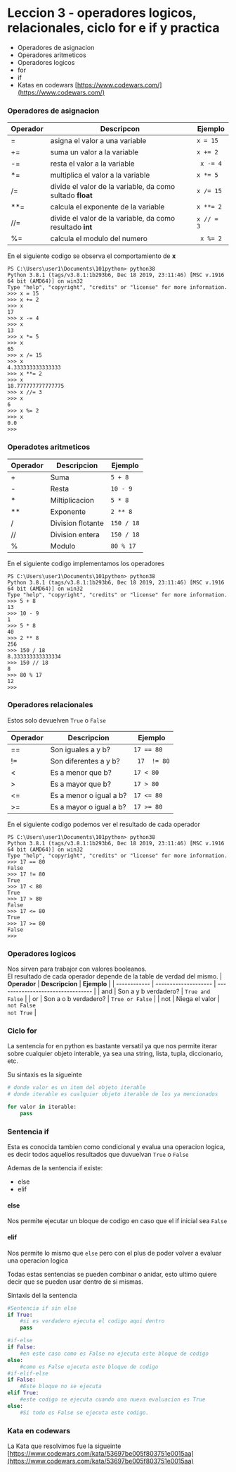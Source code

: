 # Leccion 3 - operadores logicos, relacionales, ciclo for e if y practica

* Operadores de asignacion
* Operadores aritmeticos
* Operadores logicos
* for
* if
* Katas en codewars [https://www.codewars.com/](https://www.codewars.com/)

### Operadores de asignacion

| **Operador** | **Descripcon**                                            | **Ejemplo**    |
| ------------ | --------------------------------------------------------- | -------------- |
| =            | asigna el valor a una variable                            | ``` x = 15 ``` |
| +=           | suma un valor a la variable                               | ``` x += 2 ``` |
| -=           | resta el valor a la variable                              | ``` x -= 4```  |
| *=           | multiplica el valor a la variable                         | ``` x *= 5 ``` |
| /=           | divide el valor de la variable, da como sultado **float** | ```x /= 15```  |
| **=          | calcula el exponente de la variable                       | ```x **= 2```  |
| //=          | divide el valor de la variable, da como resultado **int** | ```x // = 3``` |
| %=           | calcula el modulo del numero                              | ``` x %= 2```  |

En el siguiente codigo se observa el comportamiento de **x**
```
PS C:\Users\user1\Documents\101python> python38
Python 3.8.1 (tags/v3.8.1:1b293b6, Dec 18 2019, 23:11:46) [MSC v.1916 64 bit (AMD64)] on win32
Type "help", "copyright", "credits" or "license" for more information.
>>> x = 15
>>> x += 2
>>> x
17
>>> x -= 4
>>> x
13
>>> x *= 5
>>> x
65
>>> x /= 15
>>> x
4.333333333333333
>>> x **= 2
>>> x
18.777777777777775
>>> x //= 3
>>> x
6
>>> x %= 2
>>> x
0.0
>>>
```
### Operadotes aritmeticos
| **Operador** | **Descripcion**   | **Ejemplo**    |
| ------------ | ----------------- | -------------- |
| +            | Suma              | ```5 + 8```    |
| -            | Resta             | ```10 - 9```   |
| *            | Miltiplicacion    | ```5 * 8```    |
| **           | Exponente         | ```2 ** 8```   |
| /            | Division flotante | ```150 / 18``` |
| //           | Division entera   | ```150 / 18``` |
| %            | Modulo            | ```80 % 17```  |
En el siguiente codigo implementamos los operadores
```
PS C:\Users\user1\Documents\101python> python38
Python 3.8.1 (tags/v3.8.1:1b293b6, Dec 18 2019, 23:11:46) [MSC v.1916 64 bit (AMD64)] on win32
Type "help", "copyright", "credits" or "license" for more information.
>>> 5 + 8
13
>>> 10 - 9
1
>>> 5 * 8
40
>>> 2 ** 8
256
>>> 150 / 18
8.333333333333334
>>> 150 // 18
8
>>> 80 % 17
12
>>>
```
### Operadores relacionales
Estos solo devuelven ```True``` o ```False```

| **Operador** | **Descripcion**         | **Ejemplo**      |
| ------------ | ----------------------- | ---------------- |
| ==           | Son iguales a y b?      | ```17 == 80```   |
| !=           | Son diferentes a y b?   | ``` 17  != 80``` |
| <            | Es a menor que b?       | ```17 < 80```    |
| >            | Es a mayor que b?       | ```17 > 80```    |
| <=           | Es a menor o igual a b? | ```17 <= 80```   |
| >=           | Es a mayor o igual a b? | ```17 >= 80```   |
En el siguiente codigo podemos ver el resultado de cada operador
```
PS C:\Users\user1\Documents\101python> python38
Python 3.8.1 (tags/v3.8.1:1b293b6, Dec 18 2019, 23:11:46) [MSC v.1916 64 bit (AMD64)] on win32
Type "help", "copyright", "credits" or "license" for more information.
>>> 17 == 80
False
>>> 17 != 80
True
>>> 17 < 80
True
>>> 17 > 80
False
>>> 17 <= 80
True
>>> 17 >= 80
False
>>>
```
### Operadores logicos
Nos sirven para trabajor con valores booleanos.<br>
El resultado de cada operador depende de la table de verdad del mismo.
| **Operador** | **Descripcion**      | **Ejemplo**                       |
| ------------ | -------------------- | --------------------------------- |
| and          | Son a y b verdadero? | ```True and False```              |
| or           | Son a o b verdadero? | ```True or False```               |
| not          | Niega el valor       | ```not False```<br>```not True``` |

### Ciclo for
La sentencia for en python es bastante versatil ya que nos permite iterar sobre cualquier objeto interable, ya sea una string, lista, tupla, diccionario, etc.

Su sintaxis es la sigueinte
```python
# donde valor es un item del objeto iterable
# donde iterable es cualquier objeto iterable de los ya mencionados

for valor in iterable:
    pass
```

### Sentencia if
Esta es conocida tambien como condicional y evalua una operacion logica, es decir todos aquellos resultados que duvuelvan ```True``` o ```False```

Ademas de la sentencia if existe:
- else
- elif
#### else
Nos permite ejecutar un bloque de codigo en caso que el if inicial sea ```False```
#### elif
Nos permite lo mismo que ```else``` pero con el plus de poder volver a evaluar una operacion logica

Todas estas sentencias se pueden combinar o anidar, esto ultimo quiere decir que se pueden usar dentro de si mismas.

Sintaxis del la sentencia
```python
#Sentencia if sin else
if True:
    #si es verdadero ejecuta el codigo aqui dentro
    pass

#if-else
if False:
    #en este caso como es False no ejecuta este bloque de codigo
else:
    #como es False ejecuta este bloque de codigo
#if-elif-else
if False:
    #Este bloque no se ejecuta
elif True:
    #este codigo se ejecuta cuando una nueva evaluacion es True
else:
    #Si todo es False se ejecuta este codigo.
```
### Kata en codewars
La Kata que resolvimos fue la sigueinte
[https://www.codewars.com/kata/53697be005f803751e0015aa](https://www.codewars.com/kata/53697be005f803751e0015aa)
